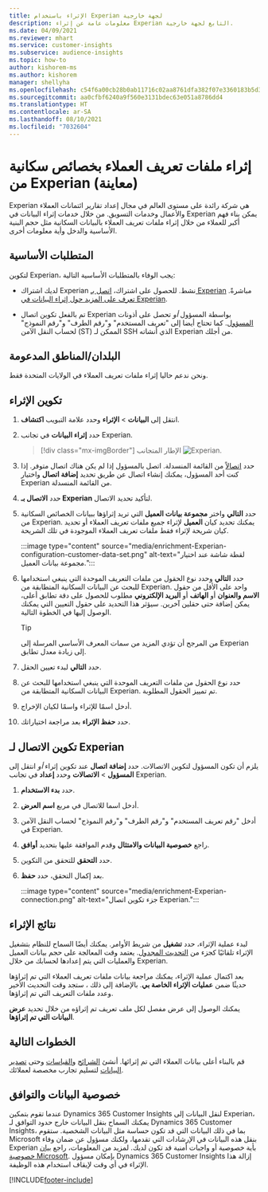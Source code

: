 ```yaml
---
title: الإثراء باستخدام Experian لجهة خارجية
description: معلومات عامة عن إثراء Experian التابع لجهة خارجية.
ms.date: 04/09/2021
ms.reviewer: mhart
ms.service: customer-insights
ms.subservice: audience-insights
ms.topic: how-to
author: kishorem-ms
ms.author: kishorem
manager: shellyha
ms.openlocfilehash: c54f6a00cb28b0ab11716c02aa8761dfa382f07e3360183b5d38b9720e890c21
ms.sourcegitcommit: aa0cfbf6240a9f560e3131bdec63e051a8786dd4
ms.translationtype: HT
ms.contentlocale: ar-SA
ms.lasthandoff: 08/10/2021
ms.locfileid: "7032604"
---
```

# <a name="enrich-customer-profiles-with-demographics-from-experian-preview"></a>إثراء ملفات تعريف العملاء بخصائص سكانية من Experian (معاينة)

Experian هي شركة رائدة على مستوى العالم في مجال إعداد تقارير ائتمانات العملاء والأعمال وخدمات التسويق. من خلال خدمات إثراء البيانات في Experian يمكن بناء فهم أكبر للعملاء من خلال إثراء ملفات تعريف العملاء بالبيانات السكانية مثل حجم البنية الأساسية والدخل وأية معلومات أخرى.

## <a name="prerequisites"></a>المتطلبات الأساسية

لتكوين Experian، يجب الوفاء بالمتطلبات الأساسية التالية: 

- لديك اشتراك Experian نشط. للحصول على اشتراك، [اتصل بـ Experian](https://www.experian.com/marketing-services/contact) مباشرةً. [تعرف على المزيد حول إثراء البيانات في Experian](https://www.experian.com/marketing-services/microsoft?cmpid=ems_web_mci_cdppage).

- تم بالفعل تكوين اتصال Experian بواسطة المسؤول *أو* تحصل على أذونات [المسؤول](permissions.md#administrator). كما تحتاج أيضا إلى "تعريف المستخدم" و"رقم الطرف" و"رقم النموذج" لحساب النقل الآمن (ST) الممكن لـ SSH الذي أنشاته Experian من أجلك.

## <a name="supported-countriesregions"></a>البلدان/المناطق المدعومة

ونحن ندعم حاليا إثراء ملفات تعريف العملاء في الولايات المتحدة فقط.

## <a name="configure-the-enrichment"></a>تكوين الإثراء

1. انتقل إلى **البيانات** > **الإثراء** وحدد علامة التبويب **اكتشاف**.

1. حدد **إثراء البيانات** في تجانب Experian.

   > [!div class="mx-imgBorder"]
   > الإطار المتجانب ![Experian.](media/experian-tile.png "Experian tile")
   > 

1. حدد [اتصالاً](connections.md) من القائمة المنسدلة. اتصل بالمسؤول إذا لم يكن هناك اتصال متوفر. إذا كنت أحد المسؤول، يمكنك إنشاء اتصال عن طريق تحديد **إضافة اتصال** واختيار Experian من القائمة المنسدلة. 

1. حدد **الاتصال بـ Experian** لتأكيد تحديد الاتصال.

1.  حدد **التالي** واختر **مجموعة بيانات العميل** التي تريد إثراؤها ببيانات الخصائص السكانية من Experian. يمكنك تحديد كيان **العميل** لإثراء جميع ملفات تعريف العملاء أو تحديد كيان شريحة لإثراء فقط ملفات تعريف العملاء الموجودة في تلك الشريحة.

    :::image type="content" source="media/enrichment-Experian-configuration-customer-data-set.png" alt-text="لقطة شاشة عند اختيار مجموعة بيانات العميل.":::

1. حدد **التالي** وحدد نوع الحقول من ملفات التعريف الموحدة التي ينبغي استخدامها للبحث عن البيانات السكانية المتطابقة من Experian. واحد على الأقل من حقول **الاسم والعنوان** أو **الهاتف** أو **البريد الإلكتروني** مطلوب للحصول على دقة تطابق أعلى، يمكن إضافة حتى حقلين آخرين. سيؤثر هذا التحديد على حقول التعيين التي يمكنك الوصول إليها في الخطوة التالية.

    > [!TIP]
    > من المرجح أن تؤدي المزيد من سمات المعرف الأساسي المرسلة إلى Experian إلى زيادة معدل تطابق.

1. حدد **التالي** لبدء تعيين الحقل.

1. حدد نوع الحقول من ملفات التعريف الموحدة التي ينبغي استخدامها للبحث عن البيانات السكانية المتطابقة من Experian. تم تمييز الحقول المطلوبة.

1. أدخل اسمًا للإثراء واسمًا لكيان الإخراج.

1. حدد **حفظ الإثراء** بعد مراجعة اختياراتك.

## <a name="configure-the-connection-for-experian"></a>تكوين الاتصال لـ Experian 

يلزم أن تكون المسؤول لتكوين الاتصالات. حدد **إضافة اتصال** عند تكوين إثراء *أو* انتقل إلى **المسؤول** > **الاتصالات** وحدد **إعداد** في تجانب Experian.

1. حدد **بدء الاستخدام‬**.

1. أدخل اسما للاتصال في مربع **اسم العرض**.

1. أدخل "رقم تعريف المستخدم" و"رقم الطرف" و"رقم النموذج" لحساب النقل الآمن في Experian.

1. راجع **خصوصية البيانات والامتثال** وقدم الموافقة عليها بتحديد **أوافق**.

1. حدد **التحقق** للتحقق من التكوين.

1. بعد إكمال التحقق، حدد **حفظ**.
   
   :::image type="content" source="media/enrichment-Experian-connection.png" alt-text="جزء تكوين اتصال Experian.":::

## <a name="enrichment-results"></a>نتائج الإثراء

لبدء عملية الإثراء، حدد **تشغيل** من شريط الأوامر. يمكنك أيضًا السماح للنظام بتشغيل الإثراء تلقائيًا كجزء من [التحديث المجدول](system.md#schedule-tab). يعتمد وقت المعالجة على حجم بيانات العميل والعمليات التي يتم إعدادها لحسابك من خلال Experian.

بعد اكتمال عملية الإثراء، يمكنك مراجعة بيانات ملفات تعريف العملاء التي تم إثراؤها حديثًا ضمن **عمليات الإثراء الخاصة بي**. بالإضافة إلى ذلك ، ستجد وقت التحديث الأخير وعدد ملفات التعريف التي تم إثراؤها.

يمكنك الوصول إلى عرض مفصل لكل ملف تعريف تم إثراؤه من خلال تحديد **عرض البيانات التي تم إثراؤها**.

## <a name="next-steps"></a>الخطوات التالية

قم بالبناء أعلى بيانات العملاء التي تم إثرائها. أنشئ [الشرائح](segments.md) و[القياسات](measures.md) وحتى [تصدير البيانات](export-destinations.md) لتسليم تجارب مخصصة لعملائك.

## <a name="data-privacy-and-compliance"></a>خصوصية البيانات والتوافق

عندما تقوم بتمكين Dynamics 365 Customer Insights لنقل البيانات إلى Experian، يمكنك السماح بنقل البيانات خارج حدود التوافق لـ Dynamics 365 Customer Insights، بما في ذلك البيانات التي قد تكون حساسة مثل البيانات الشخصية. ستقوم Microsoft بنقل هذه البيانات في الإرشادات التي تقدمها، ولكنك مسؤول عن ضمان وفاء Experian بأية خصوصية أو واجبات أمنية قد تكون لديك. لمزيد من المعلومات، راجع [بيان خصوصية Microsoft](https://go.microsoft.com/fwlink/?linkid=396732).
بإمكان مسؤول Dynamics 365 Customer Insights إزالة هذا الإثراء في أي وقت لإيقاف استخدام هذه الوظيفة.


[!INCLUDE[footer-include](../includes/footer-banner.md)]
